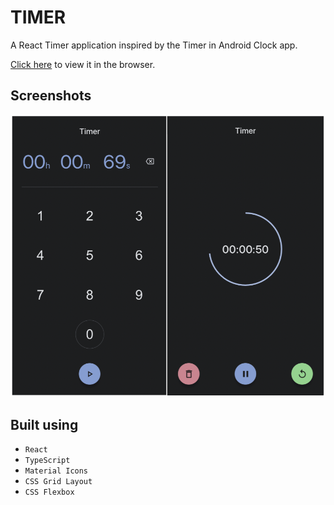 # TIMER

A React Timer application inspired by the Timer in Android Clock app.

[Click here](https://rameshx.github.io/timer/) to view it in the browser.

## Screenshots

![timer](screenshots/timer.png)

## Built using

- `React`
- `TypeScript`
- `Material Icons`
- `CSS Grid Layout`
- `CSS Flexbox`

